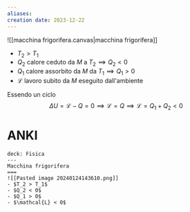 ```yaml
---
aliases: 
creation date: 2023-12-22
---
```


![[macchina frigorifera.canvas|macchina frigorifera]]

- $T_{2} > T_{1}$
- $Q_{2}$ calore ceduto da $M$ a $T_{2} \implies Q_{2} < 0$
- $Q_{1}$ calore assorbito da $M$ da $T_{1} \implies Q_{1} > 0$
- $\mathcal{L}$ lavoro subito da $M$ eseguito dall'ambiente

Essendo un ciclo
$$\Delta U = \mathcal{L} - Q = 0 \implies \mathcal{L} = Q \implies \mathcal{L} = Q_{1} + Q_{2}  <0$$

# ANKI

```anki
deck: Fisica
---
Macchina frigorifera
===
![[Pasted image 20240124143610.png]]
- $T_2 > T_1$
- $Q_2 < 0$
- $Q_1 > 0$
- $\mathcal{L} < 0$
```

